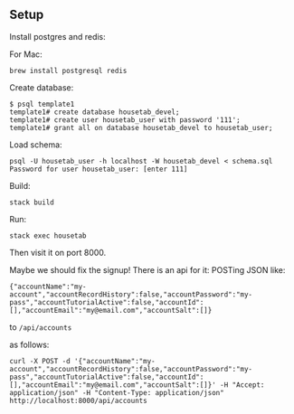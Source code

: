## Setup

Install postgres and redis:

For Mac:
```
brew install postgresql redis
```


Create database:

```
$ psql template1
template1# create database housetab_devel;
template1# create user housetab_user with password '111';
template1# grant all on database housetab_devel to housetab_user;
```

Load schema:

```
psql -U housetab_user -h localhost -W housetab_devel < schema.sql
Password for user housetab_user: [enter 111]
```

Build:

```
stack build
```

Run:

```
stack exec housetab
```

Then visit it on port 8000.

Maybe we should fix the signup! There is an api for it: POSTing JSON like:

```
{"accountName":"my-account","accountRecordHistory":false,"accountPassword":"my-pass","accountTutorialActive":false,"accountId":[],"accountEmail":"my@email.com","accountSalt":[]}
```

to `/api/accounts`

as follows:

```
curl -X POST -d '{"accountName":"my-account","accountRecordHistory":false,"accountPassword":"my-pass","accountTutorialActive":false,"accountId":[],"accountEmail":"my@email.com","accountSalt":[]}' -H "Accept: application/json" -H "Content-Type: application/json" http://localhost:8000/api/accounts
```
